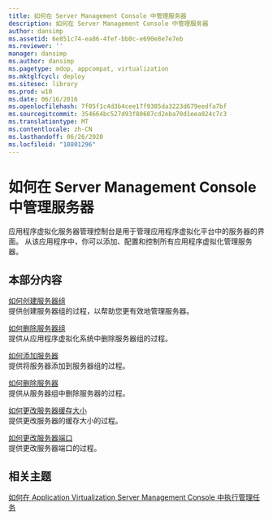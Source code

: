 ```yaml
---
title: 如何在 Server Management Console 中管理服务器
description: 如何在 Server Management Console 中管理服务器
author: dansimp
ms.assetid: 6e851c74-ea86-4fef-bb0c-e690e8e7e7eb
ms.reviewer: ''
manager: dansimp
ms.author: dansimp
ms.pagetype: mdop, appcompat, virtualization
ms.mktglfcycl: deploy
ms.sitesec: library
ms.prod: w10
ms.date: 06/16/2016
ms.openlocfilehash: 7f05f1c4d3b4cee17f9385da3223d679eedfa7bf
ms.sourcegitcommit: 354664bc527d93f80687cd2eba70d1eea024c7c3
ms.translationtype: MT
ms.contentlocale: zh-CN
ms.lasthandoff: 06/26/2020
ms.locfileid: "10801296"
---
```

# 如何在 Server Management Console 中管理服务器


应用程序虚拟化服务器管理控制台是用于管理应用程序虚拟化平台中的服务器的界面。 从该应用程序中，你可以添加、配置和控制所有应用程序虚拟化管理服务器。

## 本部分内容


<a href="" id="how-to-create-a-server-group"></a>[如何创建服务器组](how-to-create-a-server-group.md)  
提供创建服务器组的过程，以帮助您更有效地管理服务器。

<a href="" id="how-to-remove-a-server-group"></a>[如何删除服务器组](how-to-remove-a-server-group.md)  
提供从应用程序虚拟化系统中删除服务器组的过程。

<a href="" id="how-to-add-a-server"></a>[如何添加服务器](how-to-add-a-server.md)  
提供将服务器添加到服务器组的过程。

<a href="" id="how-to-remove-a-server"></a>[如何删除服务器](how-to-remove-a-server.md)  
提供从服务器组中删除服务器的过程。

<a href="" id="how-to-change-the-server-cache-size"></a>[如何更改服务器缓存大小](how-to-change-the-server-cache-size.md)  
提供更改服务器的缓存大小的过程。

<a href="" id="how-to-change-the-server-port"></a>[如何更改服务器端口](how-to-change-the-server-port.md)  
提供更改服务器端口的过程。

## 相关主题


[如何在 Application Virtualization Server Management Console 中执行管理任务](how-to-perform-administrative-tasks-in-the-application-virtualization-server-management-console.md)

 

 





